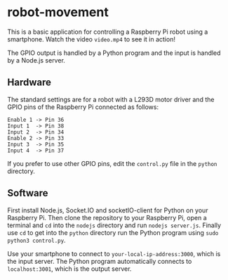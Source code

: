 # robot-movement
This is a basic application for controlling a Raspberry Pi robot using a smartphone. Watch the video `video.mp4` to see it in action!

The GPIO output is handled by a Python program and the input is handled by a Node.js server.

## Hardware
The standard settings are for a robot with a L293D motor driver and the GPIO pins of the Raspberry Pi connected as follows:
```
Enable 1 -> Pin 36
Input 1  -> Pin 38
Input 2  -> Pin 34
Enable 2 -> Pin 33
Input 3  -> Pin 35
Input 4  -> Pin 37
```
If you prefer to use other GPIO pins, edit the `control.py` file in the `python` directory.

## Software
First install Node.js, Socket.IO and socketIO-client for Python on your Raspberry Pi. Then clone the repository to your Raspberry Pi, open a terminal and `cd` into the `nodejs` directory and run `nodejs server.js`. Finally use `cd` to get into the `python` directory run the Python program using `sudo python3 control.py`.

Use your smartphone to connect to `your-local-ip-address:3000`, which is the input server. The Python program automatically connects to `localhost:3001`, which is the output server.
